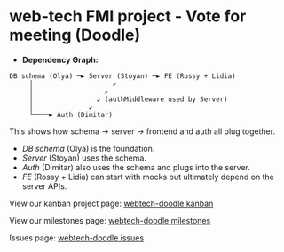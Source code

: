 # web-tech FMI project - Vote for meeting (Doodle)

- **Dependency Graph:**  
```
DB schema (Olya) ─► Server (Stoyan) ─► FE (Rossy + Lidia)
     │                    ↙
     │                  ↙
     │                ↙ (authMiddleware used by Server)
     │              ↙
     └────► Auth (Dimitar)
```
  This shows how schema → server → frontend and auth all plug together.  

* *DB schema* (Olya) is the foundation.
* *Server* (Stoyan) uses the schema.
* *Auth* (Dimitar) also uses the schema and plugs into the server.
* *FE* (Rossy + Lidia) can start with mocks but ultimately depend on the server APIs.


View our kanban project page: [webtech-doodle kanban](https://github.com/users/StoyanTinchev/projects/4/views/1)

View our milestones page: [webtech-doodle milestones](https://github.com/StoyanTinchev/webtech-doodle/milestones)

Issues page: [webtech-doodle issues](https://github.com/StoyanTinchev/webtech-doodle/issues)
